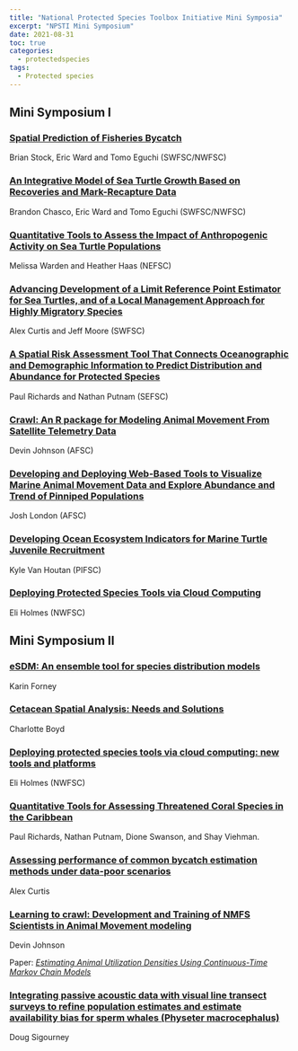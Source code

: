 ```yaml
---
title: "National Protected Species Toolbox Initiative Mini Symposia"
excerpt: "NPSTI Mini Symposium"
date: 2021-08-31
toc: true
categories:
  - protectedspecies
tags:
  - Protected species
---
```


## Mini Symposium I 

### [Spatial Prediction of Fisheries Bycatch](https://media.fisheries.noaa.gov/dam-migration/pstsymposium_brianstock_nov2015a.pdf)

Brian Stock, Eric Ward and Tomo Eguchi (SWFSC/NWFSC)

### [An Integrative Model of Sea Turtle Growth Based on Recoveries and Mark-Recapture Data](https://media.fisheries.noaa.gov/dam-migration/pstsymposium_brandon_nov2015.pdf)

Brandon Chasco, Eric Ward and Tomo Eguchi (SWFSC/NWFSC)

### [Quantitative Tools to Assess the Impact of Anthropogenic Activity on Sea Turtle Populations](https://media.fisheries.noaa.gov/dam-migration/pstsymposium_melissawarden_nov2015.pdf)

Melissa Warden and Heather Haas (NEFSC)

### [Advancing Development of a Limit Reference Point Estimator for Sea Turtles, and of a Local Management Approach for Highly Migratory Species](https://media.fisheries.noaa.gov/dam-migration/pstsymposium_alexcurtis_nov2015_a.pdf)

Alex Curtis and Jeff Moore (SWFSC)

### [A Spatial Risk Assessment Tool That Connects Oceanographic and Demographic Information to Predict Distribution and Abundance for Protected Species](https://media.fisheries.noaa.gov/dam-migration/pstsymposium_nathanputman_nov2015.pdf)

Paul Richards and Nathan Putnam (SEFSC)

### [Crawl: An R package for Modeling Animal Movement From Satellite Telemetry Data](https://media.fisheries.noaa.gov/dam-migration/pstsymposium_devinjohnson_nov2015.pdf)

Devin Johnson (AFSC)

### [Developing and Deploying Web-Based Tools to Visualize Marine Animal Movement Data and Explore Abundance and Trend of Pinniped Populations](https://media.fisheries.noaa.gov/dam-migration/pstsymposium_joshlondon_nov2015.pdf)

Josh London (AFSC)

### [Developing Ocean Ecosystem Indicators for Marine Turtle Juvenile Recruitment](https://media.fisheries.noaa.gov/dam-migration/pstsymposium_kylevanhoutan_nov2015.pdf)

Kyle Van Houtan (PIFSC)

### [Deploying Protected Species Tools via Cloud Computing](https://media.fisheries.noaa.gov/dam-migration/pstsymposium_eliholmes_nov2015.pdf)

Eli Holmes (NWFSC)

## Mini Symposium II

### [eSDM: An ensemble tool for species distribution models](https://media.fisheries.noaa.gov/dam-migration/pstsymposium_populationassessment_forney_day1_0900_forney_esdm_presentation.pdf)

Karin Forney

### [Cetacean Spatial Analysis: Needs and Solutions](https://media.fisheries.noaa.gov/dam-migration/pstsymposium_spatialanalysis_boyd_mar_2018_%281%29.pdf)

Charlotte Boyd

### [Deploying protected species tools via cloud computing: new tools and platforms](https://media.fisheries.noaa.gov/dam-migration/pstsymposium_populationassessment_holmes_nwfsc_mini-symp-3-1-18.pdf)

Eli Holmes (NWFSC)

### [Quantitative Tools for Assessing Threatened Coral Species in the Caribbean](https://media.fisheries.noaa.gov/dam-migration/pstsymposium_coralteam_swanson_wkshp2pres2018_final.pdf)

Paul Richards, Nathan Putnam, Dione Swanson, and Shay Viehman.

### [Assessing performance of common bycatch estimation methods under data-poor scenarios](https://media.fisheries.noaa.gov/dam-migration/pstsymposium_populationassessment_curtis_2018_pstminisymposium.pdf)

Alex Curtis

### [Learning to crawl: Development and Training of NMFS Scientists in Animal Movement modeling](https://media.fisheries.noaa.gov/dam-migration/pstsymposium_spatialanalysis_johnson_london_johnson.pdf)

Devin Johnson 

Paper: [*Estimating Animal Utilization Densities Using Continuous-Time Markov Chain Models*](https://besjournals.onlinelibrary.wiley.com/doi/full/10.1111/2041-210X.12967)

### [Integrating passive acoustic data with visual line transect surveys to refine population estimates and estimate availability bias for sperm whales (Physeter macrocephalus)](https://media.fisheries.noaa.gov/dam-migration/pstsymposium_spatialanalysis_sigourney_modelling_passive_acoustic_data.pdf)

Doug Sigourney

